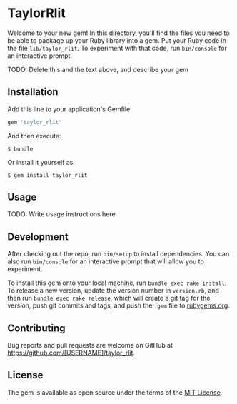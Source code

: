 # TaylorRlit

Welcome to your new gem! In this directory, you'll find the files you need to be able to package up your Ruby library into a gem. Put your Ruby code in the file `lib/taylor_rlit`. To experiment with that code, run `bin/console` for an interactive prompt.

TODO: Delete this and the text above, and describe your gem

## Installation

Add this line to your application's Gemfile:

```ruby
gem 'taylor_rlit'
```

And then execute:

    $ bundle

Or install it yourself as:

    $ gem install taylor_rlit

## Usage

TODO: Write usage instructions here

## Development

After checking out the repo, run `bin/setup` to install dependencies. You can also run `bin/console` for an interactive prompt that will allow you to experiment.

To install this gem onto your local machine, run `bundle exec rake install`. To release a new version, update the version number in `version.rb`, and then run `bundle exec rake release`, which will create a git tag for the version, push git commits and tags, and push the `.gem` file to [rubygems.org](https://rubygems.org).

## Contributing

Bug reports and pull requests are welcome on GitHub at https://github.com/[USERNAME]/taylor_rlit.

## License

The gem is available as open source under the terms of the [MIT License](https://opensource.org/licenses/MIT).
